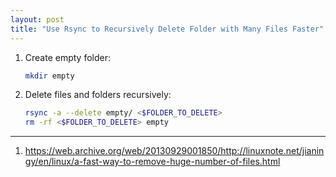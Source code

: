 ```yaml
---
layout: post
title: "Use Rsync to Recursively Delete Folder with Many Files Faster"
---
```


1. Create empty folder:
   ```bash
   mkdir empty
   ```
2. Delete files and folders recursively:
   ```bash
   rsync -a --delete empty/ <$FOLDER_TO_DELETE>
   rm -rf <$FOLDER_TO_DELETE> empty
   ```

---
1. <https://web.archive.org/web/20130929001850/http://linuxnote.net/jianingy/en/linux/a-fast-way-to-remove-huge-number-of-files.html>

